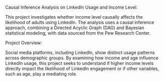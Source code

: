 Causal Inference Analysis on LinkedIn Usage and Income Level: 


This project investigates whether income level causally affects the likelihood of adults using LinkedIn. The analysis uses a causal inference approach, 
combining a Directed Acyclic Graph (DAG) and Bayesian statistical modeling, with data sourced from the Pew Research Center.

Project Overview: 


Social media platforms, including LinkedIn, show distinct usage patterns across demographic groups. By examining how income and age influence LinkedIn usage,
this project seeks to understand if higher income levels directly impact the likelihood of LinkedIn engagement or if other variables, such as age, play a mediating role.
